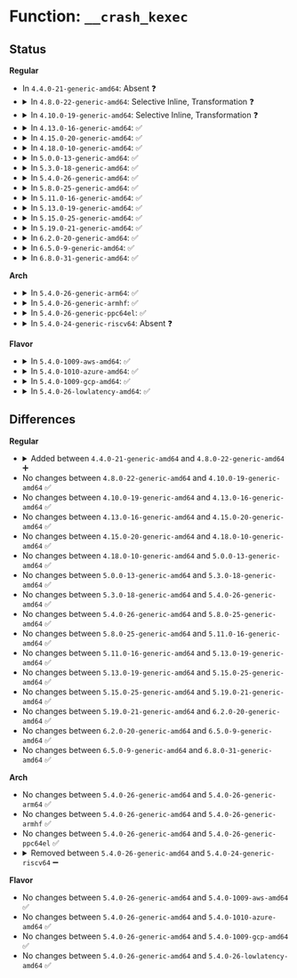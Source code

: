 # Function: <code>__crash_kexec</code>

## Status
<b>Regular</b>
<ul>
<li>
In <code>4.4.0-21-generic-amd64</code>: Absent ❓
</li>
<li>
<details>
<summary>In <code>4.8.0-22-generic-amd64</code>: Selective Inline, Transformation ❓</summary>

```c
void __crash_kexec(struct pt_regs * regs)
```

```json
{
  "name": "__crash_kexec",
  "collision_type": "Unique Global",
  "inline_type": "Selective",
  "funcs": [
    {
      "addr": 18446744071579980656,
      "name": "__crash_kexec",
      "external": true,
      "loc": "kernel/kexec_core.c:881",
      "file": "kernel/kexec_core.c",
      "inline": "not declared, inlined",
      "caller_inline": [],
      "caller_func": [
        "kernel/panic.c:panic",
        "kernel/panic.c:panic",
        "kernel/kexec_core.c:crash_kexec"
      ]
    }
  ],
  "symbols": [
    {
      "addr": 18446744071579980656,
      "name": "__crash_kexec.part.6",
      "section": ".text",
      "bind": "STB_LOCAL",
      "size": 263
    },
    {
      "addr": 18446744071579980928,
      "name": "__crash_kexec",
      "section": ".text",
      "bind": "STB_GLOBAL",
      "size": 40
    }
  ]
}
```
</details>
</li>
<li>
<details>
<summary>In <code>4.10.0-19-generic-amd64</code>: Selective Inline, Transformation ❓</summary>

```c
void __crash_kexec(struct pt_regs * regs)
```

```json
{
  "name": "__crash_kexec",
  "collision_type": "Unique Global",
  "inline_type": "Selective",
  "funcs": [
    {
      "addr": 18446744071580011152,
      "name": "__crash_kexec",
      "external": true,
      "loc": "kernel/kexec_core.c:883",
      "file": "kernel/kexec_core.c",
      "inline": "not declared, inlined",
      "caller_inline": [],
      "caller_func": [
        "kernel/panic.c:panic",
        "kernel/panic.c:panic",
        "kernel/kexec_core.c:crash_kexec"
      ]
    }
  ],
  "symbols": [
    {
      "addr": 18446744071580011152,
      "name": "__crash_kexec.part.9",
      "section": ".text",
      "bind": "STB_LOCAL",
      "size": 263
    },
    {
      "addr": 18446744071580011424,
      "name": "__crash_kexec",
      "section": ".text",
      "bind": "STB_GLOBAL",
      "size": 40
    }
  ]
}
```
</details>
</li>
<li>
<details>
<summary>In <code>4.13.0-16-generic-amd64</code>: ✅</summary>

```c
void __crash_kexec(struct pt_regs * regs)
```

```json
{
  "name": "__crash_kexec",
  "collision_type": "Unique Global",
  "inline_type": "No",
  "funcs": [
    {
      "addr": 18446744071580017632,
      "name": "__crash_kexec",
      "external": true,
      "loc": "kernel/kexec_core.c:917",
      "file": "kernel/kexec_core.c",
      "inline": "seen, unknown",
      "caller_inline": [],
      "caller_func": [
        "kernel/panic.c:panic",
        "kernel/panic.c:panic",
        "kernel/kexec_core.c:crash_kexec"
      ]
    }
  ],
  "symbols": [
    {
      "addr": 18446744071580017632,
      "name": "__crash_kexec",
      "section": ".text",
      "bind": "STB_GLOBAL",
      "size": 147
    }
  ]
}
```
</details>
</li>
<li>
<details>
<summary>In <code>4.15.0-20-generic-amd64</code>: ✅</summary>

```c
void __crash_kexec(struct pt_regs * regs)
```

```json
{
  "name": "__crash_kexec",
  "collision_type": "Unique Global",
  "inline_type": "No",
  "funcs": [
    {
      "addr": 18446744071580061264,
      "name": "__crash_kexec",
      "external": true,
      "loc": "kernel/kexec_core.c:927",
      "file": "kernel/kexec_core.c",
      "inline": "seen, unknown",
      "caller_inline": [],
      "caller_func": [
        "kernel/panic.c:panic",
        "kernel/panic.c:panic",
        "kernel/kexec_core.c:crash_kexec"
      ]
    }
  ],
  "symbols": [
    {
      "addr": 18446744071580061264,
      "name": "__crash_kexec",
      "section": ".text",
      "bind": "STB_GLOBAL",
      "size": 147
    }
  ]
}
```
</details>
</li>
<li>
<details>
<summary>In <code>4.18.0-10-generic-amd64</code>: ✅</summary>

```c
void __crash_kexec(struct pt_regs * regs)
```

```json
{
  "name": "__crash_kexec",
  "collision_type": "Unique Global",
  "inline_type": "No",
  "funcs": [
    {
      "addr": 18446744071580117296,
      "name": "__crash_kexec",
      "external": true,
      "loc": "kernel/kexec_core.c:931",
      "file": "kernel/kexec_core.c",
      "inline": "seen, unknown",
      "caller_inline": [],
      "caller_func": [
        "kernel/panic.c:panic",
        "kernel/panic.c:panic",
        "kernel/kexec_core.c:crash_kexec"
      ]
    }
  ],
  "symbols": [
    {
      "addr": 18446744071580117296,
      "name": "__crash_kexec",
      "section": ".text",
      "bind": "STB_GLOBAL",
      "size": 294
    }
  ]
}
```
</details>
</li>
<li>
<details>
<summary>In <code>5.0.0-13-generic-amd64</code>: ✅</summary>

```c
void __crash_kexec(struct pt_regs * regs)
```

```json
{
  "name": "__crash_kexec",
  "collision_type": "Unique Global",
  "inline_type": "No",
  "funcs": [
    {
      "addr": 18446744071580165296,
      "name": "__crash_kexec",
      "external": true,
      "loc": "kernel/kexec_core.c:938",
      "file": "kernel/kexec_core.c",
      "inline": "seen, unknown",
      "caller_inline": [],
      "caller_func": [
        "kernel/panic.c:panic",
        "kernel/panic.c:panic",
        "kernel/kexec_core.c:crash_kexec"
      ]
    }
  ],
  "symbols": [
    {
      "addr": 18446744071580165296,
      "name": "__crash_kexec",
      "section": ".text",
      "bind": "STB_GLOBAL",
      "size": 286
    }
  ]
}
```
</details>
</li>
<li>
<details>
<summary>In <code>5.3.0-18-generic-amd64</code>: ✅</summary>

```c
void __crash_kexec(struct pt_regs * regs)
```

```json
{
  "name": "__crash_kexec",
  "collision_type": "Unique Global",
  "inline_type": "No",
  "funcs": [
    {
      "addr": 18446744071580211408,
      "name": "__crash_kexec",
      "external": true,
      "loc": "kernel/kexec_core.c:936",
      "file": "kernel/kexec_core.c",
      "inline": "seen, unknown",
      "caller_inline": [],
      "caller_func": [
        "kernel/panic.c:panic",
        "kernel/panic.c:panic",
        "kernel/kexec_core.c:crash_kexec"
      ]
    }
  ],
  "symbols": [
    {
      "addr": 18446744071580211408,
      "name": "__crash_kexec",
      "section": ".text",
      "bind": "STB_GLOBAL",
      "size": 286
    }
  ]
}
```
</details>
</li>
<li>
<details>
<summary>In <code>5.4.0-26-generic-amd64</code>: ✅</summary>

```c
void __crash_kexec(struct pt_regs * regs)
```

```json
{
  "name": "__crash_kexec",
  "collision_type": "Unique Global",
  "inline_type": "No",
  "funcs": [
    {
      "addr": 18446744071580259808,
      "name": "__crash_kexec",
      "external": true,
      "loc": "kernel/kexec_core.c:938",
      "file": "kernel/kexec_core.c",
      "inline": "seen, unknown",
      "caller_inline": [],
      "caller_func": [
        "kernel/panic.c:panic",
        "kernel/panic.c:panic",
        "kernel/kexec_core.c:crash_kexec"
      ]
    }
  ],
  "symbols": [
    {
      "addr": 18446744071580259808,
      "name": "__crash_kexec",
      "section": ".text",
      "bind": "STB_GLOBAL",
      "size": 286
    }
  ]
}
```
</details>
</li>
<li>
<details>
<summary>In <code>5.8.0-25-generic-amd64</code>: ✅</summary>

```c
void __crash_kexec(struct pt_regs * regs)
```

```json
{
  "name": "__crash_kexec",
  "collision_type": "Unique Global",
  "inline_type": "No",
  "funcs": [
    {
      "addr": 18446744071580327520,
      "name": "__crash_kexec",
      "external": true,
      "loc": "kernel/kexec_core.c:944",
      "file": "kernel/kexec_core.c",
      "inline": "seen, unknown",
      "caller_inline": [],
      "caller_func": [
        "kernel/panic.c:panic",
        "kernel/panic.c:panic",
        "kernel/kexec_core.c:crash_kexec"
      ]
    }
  ],
  "symbols": [
    {
      "addr": 18446744071580327520,
      "name": "__crash_kexec",
      "section": ".text",
      "bind": "STB_GLOBAL",
      "size": 286
    }
  ]
}
```
</details>
</li>
<li>
<details>
<summary>In <code>5.11.0-16-generic-amd64</code>: ✅</summary>

```c
void __crash_kexec(struct pt_regs * regs)
```

```json
{
  "name": "__crash_kexec",
  "collision_type": "Unique Global",
  "inline_type": "No",
  "funcs": [
    {
      "addr": 18446744071580312992,
      "name": "__crash_kexec",
      "external": true,
      "loc": "kernel/kexec_core.c:943",
      "file": "kernel/kexec_core.c",
      "inline": "seen, unknown",
      "caller_inline": [],
      "caller_func": [
        "kernel/panic.c:panic",
        "kernel/panic.c:panic",
        "kernel/kexec_core.c:crash_kexec"
      ]
    }
  ],
  "symbols": [
    {
      "addr": 18446744071580312992,
      "name": "__crash_kexec",
      "section": ".text",
      "bind": "STB_GLOBAL",
      "size": 286
    }
  ]
}
```
</details>
</li>
<li>
<details>
<summary>In <code>5.13.0-19-generic-amd64</code>: ✅</summary>

```c
void __crash_kexec(struct pt_regs * regs)
```

```json
{
  "name": "__crash_kexec",
  "collision_type": "Unique Global",
  "inline_type": "No",
  "funcs": [
    {
      "addr": 18446744071580316480,
      "name": "__crash_kexec",
      "external": true,
      "loc": "kernel/kexec_core.c:944",
      "file": "kernel/kexec_core.c",
      "inline": "seen, unknown",
      "caller_inline": [],
      "caller_func": [
        "kernel/panic.c:panic",
        "kernel/panic.c:panic",
        "kernel/kexec_core.c:crash_kexec"
      ]
    }
  ],
  "symbols": [
    {
      "addr": 18446744071580316480,
      "name": "__crash_kexec",
      "section": ".text",
      "bind": "STB_GLOBAL",
      "size": 286
    }
  ]
}
```
</details>
</li>
<li>
<details>
<summary>In <code>5.15.0-25-generic-amd64</code>: ✅</summary>

```c
void __crash_kexec(struct pt_regs * regs)
```

```json
{
  "name": "__crash_kexec",
  "collision_type": "Unique Global",
  "inline_type": "No",
  "funcs": [
    {
      "addr": 18446744071580470192,
      "name": "__crash_kexec",
      "external": true,
      "loc": "kernel/kexec_core.c:945",
      "file": "kernel/kexec_core.c",
      "inline": "seen, unknown",
      "caller_inline": [],
      "caller_func": [
        "kernel/panic.c:panic",
        "kernel/panic.c:panic",
        "kernel/kexec_core.c:crash_kexec"
      ]
    }
  ],
  "symbols": [
    {
      "addr": 18446744071580470192,
      "name": "__crash_kexec",
      "section": ".text",
      "bind": "STB_GLOBAL",
      "size": 286
    }
  ]
}
```
</details>
</li>
<li>
<details>
<summary>In <code>5.19.0-21-generic-amd64</code>: ✅</summary>

```c
void __crash_kexec(struct pt_regs * regs)
```

```json
{
  "name": "__crash_kexec",
  "collision_type": "Unique Global",
  "inline_type": "No",
  "funcs": [
    {
      "addr": 18446744071580664048,
      "name": "__crash_kexec",
      "external": true,
      "loc": "kernel/kexec_core.c:965",
      "file": "kernel/kexec_core.c",
      "inline": "seen, unknown",
      "caller_inline": [],
      "caller_func": [
        "kernel/panic.c:panic",
        "kernel/panic.c:panic",
        "kernel/kexec_core.c:crash_kexec"
      ]
    }
  ],
  "symbols": [
    {
      "addr": 18446744071580664048,
      "name": "__crash_kexec",
      "section": ".text",
      "bind": "STB_GLOBAL",
      "size": 304
    }
  ]
}
```
</details>
</li>
<li>
<details>
<summary>In <code>6.2.0-20-generic-amd64</code>: ✅</summary>

```c
void __crash_kexec(struct pt_regs * regs)
```

```json
{
  "name": "__crash_kexec",
  "collision_type": "Unique Global",
  "inline_type": "No",
  "funcs": [
    {
      "addr": 18446744071580934336,
      "name": "__crash_kexec",
      "external": true,
      "loc": "kernel/kexec_core.c:954",
      "file": "kernel/kexec_core.c",
      "inline": "seen, unknown",
      "caller_inline": [],
      "caller_func": [
        "kernel/panic.c:panic",
        "kernel/panic.c:panic",
        "kernel/kexec_core.c:crash_kexec"
      ]
    }
  ],
  "symbols": [
    {
      "addr": 18446744071580934336,
      "name": "__crash_kexec",
      "section": ".text",
      "bind": "STB_GLOBAL",
      "size": 165
    }
  ]
}
```
</details>
</li>
<li>
<details>
<summary>In <code>6.5.0-9-generic-amd64</code>: ✅</summary>

```c
void __crash_kexec(struct pt_regs * regs)
```

```json
{
  "name": "__crash_kexec",
  "collision_type": "Unique Global",
  "inline_type": "No",
  "funcs": [
    {
      "addr": 18446744071581021056,
      "name": "__crash_kexec",
      "external": true,
      "loc": "kernel/kexec_core.c:1047",
      "file": "kernel/kexec_core.c",
      "inline": "seen, unknown",
      "caller_inline": [],
      "caller_func": [
        "kernel/panic.c:panic",
        "kernel/panic.c:panic",
        "kernel/kexec_core.c:crash_kexec"
      ]
    }
  ],
  "symbols": [
    {
      "addr": 18446744071581021056,
      "name": "__crash_kexec",
      "section": ".text",
      "bind": "STB_GLOBAL",
      "size": 165
    }
  ]
}
```
</details>
</li>
<li>
<details>
<summary>In <code>6.8.0-31-generic-amd64</code>: ✅</summary>

```c
void __crash_kexec(struct pt_regs * regs)
```

```json
{
  "name": "__crash_kexec",
  "collision_type": "Unique Global",
  "inline_type": "No",
  "funcs": [
    {
      "addr": 18446744071581119152,
      "name": "__crash_kexec",
      "external": true,
      "loc": "kernel/kexec_core.c:1035",
      "file": "kernel/kexec_core.c",
      "inline": "seen, unknown",
      "caller_inline": [],
      "caller_func": [
        "kernel/panic.c:panic",
        "kernel/panic.c:panic",
        "kernel/kexec_core.c:crash_kexec"
      ]
    }
  ],
  "symbols": [
    {
      "addr": 18446744071581119152,
      "name": "__crash_kexec",
      "section": ".text",
      "bind": "STB_GLOBAL",
      "size": 165
    }
  ]
}
```
</details>
</li>
</ul>
<b>Arch</b>
<ul>
<li>
<details>
<summary>In <code>5.4.0-26-generic-arm64</code>: ✅</summary>

```c
void __crash_kexec(struct pt_regs * regs)
```

```json
{
  "name": "__crash_kexec",
  "collision_type": "Unique Global",
  "inline_type": "No",
  "funcs": [
    {
      "addr": 18446603336491505800,
      "name": "__crash_kexec",
      "external": true,
      "loc": "kernel/kexec_core.c:938",
      "file": "kernel/kexec_core.c",
      "inline": "seen, unknown",
      "caller_inline": [],
      "caller_func": [
        "kernel/panic.c:panic",
        "kernel/panic.c:panic",
        "kernel/kexec_core.c:crash_kexec"
      ]
    }
  ],
  "symbols": [
    {
      "addr": 18446603336491505800,
      "name": "__crash_kexec",
      "section": ".text",
      "bind": "STB_GLOBAL",
      "size": 288
    }
  ]
}
```
</details>
</li>
<li>
<details>
<summary>In <code>5.4.0-26-generic-armhf</code>: ✅</summary>

```c
void __crash_kexec(struct pt_regs * regs)
```

```json
{
  "name": "__crash_kexec",
  "collision_type": "Unique Global",
  "inline_type": "No",
  "funcs": [
    {
      "addr": 3225487608,
      "name": "__crash_kexec",
      "external": true,
      "loc": "kernel/kexec_core.c:938",
      "file": "kernel/kexec_core.c",
      "inline": "seen, unknown",
      "caller_inline": [],
      "caller_func": [
        "kernel/panic.c:panic",
        "kernel/panic.c:panic",
        "kernel/kexec_core.c:crash_kexec"
      ]
    }
  ],
  "symbols": [
    {
      "addr": 3225487608,
      "name": "__crash_kexec",
      "section": ".text",
      "bind": "STB_GLOBAL",
      "size": 216
    }
  ]
}
```
</details>
</li>
<li>
<details>
<summary>In <code>5.4.0-26-generic-ppc64el</code>: ✅</summary>

```c
void __crash_kexec(struct pt_regs * regs)
```

```json
{
  "name": "__crash_kexec",
  "collision_type": "Unique Global",
  "inline_type": "No",
  "funcs": [
    {
      "addr": 13835058055284466400,
      "name": "__crash_kexec",
      "external": true,
      "loc": "kernel/kexec_core.c:938",
      "file": "kernel/kexec_core.c",
      "inline": "seen, unknown",
      "caller_inline": [],
      "caller_func": [
        "kernel/panic.c:panic",
        "kernel/panic.c:panic",
        "kernel/kexec_core.c:crash_kexec"
      ]
    }
  ],
  "symbols": [
    {
      "addr": 13835058055284466400,
      "name": "__crash_kexec",
      "section": ".text",
      "bind": "STB_GLOBAL",
      "size": 268
    }
  ]
}
```
</details>
</li>
<li>
<details>
<summary>In <code>5.4.0-24-generic-riscv64</code>: Absent ❓</summary>

```json
{
  "name": "__crash_kexec",
  "collision_type": "Unique Static",
  "inline_type": "Full",
  "funcs": [
    {
      "addr": 0,
      "name": "__crash_kexec",
      "external": false,
      "loc": "include/linux/kexec.h:396",
      "file": "kernel/panic.c",
      "inline": "declared, inlined",
      "caller_inline": [],
      "caller_func": []
    }
  ],
  "symbols": []
}
```
</details>
</li>
</ul>
<b>Flavor</b>
<ul>
<li>
<details>
<summary>In <code>5.4.0-1009-aws-amd64</code>: ✅</summary>

```c
void __crash_kexec(struct pt_regs * regs)
```

```json
{
  "name": "__crash_kexec",
  "collision_type": "Unique Global",
  "inline_type": "No",
  "funcs": [
    {
      "addr": 18446744071580228608,
      "name": "__crash_kexec",
      "external": true,
      "loc": "kernel/kexec_core.c:938",
      "file": "kernel/kexec_core.c",
      "inline": "seen, unknown",
      "caller_inline": [],
      "caller_func": [
        "kernel/panic.c:panic",
        "kernel/panic.c:panic",
        "kernel/kexec_core.c:crash_kexec"
      ]
    }
  ],
  "symbols": [
    {
      "addr": 18446744071580228608,
      "name": "__crash_kexec",
      "section": ".text",
      "bind": "STB_GLOBAL",
      "size": 286
    }
  ]
}
```
</details>
</li>
<li>
<details>
<summary>In <code>5.4.0-1010-azure-amd64</code>: ✅</summary>

```c
void __crash_kexec(struct pt_regs * regs)
```

```json
{
  "name": "__crash_kexec",
  "collision_type": "Unique Global",
  "inline_type": "No",
  "funcs": [
    {
      "addr": 18446744071580176096,
      "name": "__crash_kexec",
      "external": true,
      "loc": "kernel/kexec_core.c:938",
      "file": "kernel/kexec_core.c",
      "inline": "seen, unknown",
      "caller_inline": [],
      "caller_func": [
        "kernel/panic.c:panic",
        "kernel/panic.c:panic",
        "kernel/kexec_core.c:crash_kexec"
      ]
    }
  ],
  "symbols": [
    {
      "addr": 18446744071580176096,
      "name": "__crash_kexec",
      "section": ".text",
      "bind": "STB_GLOBAL",
      "size": 286
    }
  ]
}
```
</details>
</li>
<li>
<details>
<summary>In <code>5.4.0-1009-gcp-amd64</code>: ✅</summary>

```c
void __crash_kexec(struct pt_regs * regs)
```

```json
{
  "name": "__crash_kexec",
  "collision_type": "Unique Global",
  "inline_type": "No",
  "funcs": [
    {
      "addr": 18446744071580220080,
      "name": "__crash_kexec",
      "external": true,
      "loc": "kernel/kexec_core.c:938",
      "file": "kernel/kexec_core.c",
      "inline": "seen, unknown",
      "caller_inline": [],
      "caller_func": [
        "kernel/panic.c:panic",
        "kernel/panic.c:panic",
        "kernel/kexec_core.c:crash_kexec"
      ]
    }
  ],
  "symbols": [
    {
      "addr": 18446744071580220080,
      "name": "__crash_kexec",
      "section": ".text",
      "bind": "STB_GLOBAL",
      "size": 286
    }
  ]
}
```
</details>
</li>
<li>
<details>
<summary>In <code>5.4.0-26-lowlatency-amd64</code>: ✅</summary>

```c
void __crash_kexec(struct pt_regs * regs)
```

```json
{
  "name": "__crash_kexec",
  "collision_type": "Unique Global",
  "inline_type": "No",
  "funcs": [
    {
      "addr": 18446744071580272912,
      "name": "__crash_kexec",
      "external": true,
      "loc": "kernel/kexec_core.c:938",
      "file": "kernel/kexec_core.c",
      "inline": "seen, unknown",
      "caller_inline": [],
      "caller_func": [
        "kernel/panic.c:panic",
        "kernel/panic.c:panic",
        "kernel/kexec_core.c:crash_kexec"
      ]
    }
  ],
  "symbols": [
    {
      "addr": 18446744071580272912,
      "name": "__crash_kexec",
      "section": ".text",
      "bind": "STB_GLOBAL",
      "size": 286
    }
  ]
}
```
</details>
</li>
</ul>

## Differences
<b>Regular</b>
<ul>
<li>
<details>
<summary>Added between <code>4.4.0-21-generic-amd64</code> and <code>4.8.0-22-generic-amd64</code> ➕</summary>

```c
void __crash_kexec(struct pt_regs * regs)
```
</details>
</li>
<li>
No changes between <code>4.8.0-22-generic-amd64</code> and <code>4.10.0-19-generic-amd64</code> ✅
</li>
<li>
No changes between <code>4.10.0-19-generic-amd64</code> and <code>4.13.0-16-generic-amd64</code> ✅
</li>
<li>
No changes between <code>4.13.0-16-generic-amd64</code> and <code>4.15.0-20-generic-amd64</code> ✅
</li>
<li>
No changes between <code>4.15.0-20-generic-amd64</code> and <code>4.18.0-10-generic-amd64</code> ✅
</li>
<li>
No changes between <code>4.18.0-10-generic-amd64</code> and <code>5.0.0-13-generic-amd64</code> ✅
</li>
<li>
No changes between <code>5.0.0-13-generic-amd64</code> and <code>5.3.0-18-generic-amd64</code> ✅
</li>
<li>
No changes between <code>5.3.0-18-generic-amd64</code> and <code>5.4.0-26-generic-amd64</code> ✅
</li>
<li>
No changes between <code>5.4.0-26-generic-amd64</code> and <code>5.8.0-25-generic-amd64</code> ✅
</li>
<li>
No changes between <code>5.8.0-25-generic-amd64</code> and <code>5.11.0-16-generic-amd64</code> ✅
</li>
<li>
No changes between <code>5.11.0-16-generic-amd64</code> and <code>5.13.0-19-generic-amd64</code> ✅
</li>
<li>
No changes between <code>5.13.0-19-generic-amd64</code> and <code>5.15.0-25-generic-amd64</code> ✅
</li>
<li>
No changes between <code>5.15.0-25-generic-amd64</code> and <code>5.19.0-21-generic-amd64</code> ✅
</li>
<li>
No changes between <code>5.19.0-21-generic-amd64</code> and <code>6.2.0-20-generic-amd64</code> ✅
</li>
<li>
No changes between <code>6.2.0-20-generic-amd64</code> and <code>6.5.0-9-generic-amd64</code> ✅
</li>
<li>
No changes between <code>6.5.0-9-generic-amd64</code> and <code>6.8.0-31-generic-amd64</code> ✅
</li>
</ul>
<b>Arch</b>
<ul>
<li>
No changes between <code>5.4.0-26-generic-amd64</code> and <code>5.4.0-26-generic-arm64</code> ✅
</li>
<li>
No changes between <code>5.4.0-26-generic-amd64</code> and <code>5.4.0-26-generic-armhf</code> ✅
</li>
<li>
No changes between <code>5.4.0-26-generic-amd64</code> and <code>5.4.0-26-generic-ppc64el</code> ✅
</li>
<li>
<details>
<summary>Removed between <code>5.4.0-26-generic-amd64</code> and <code>5.4.0-24-generic-riscv64</code> ➖</summary>

```c
void __crash_kexec(struct pt_regs * regs)
```
</details>
</li>
</ul>
<b>Flavor</b>
<ul>
<li>
No changes between <code>5.4.0-26-generic-amd64</code> and <code>5.4.0-1009-aws-amd64</code> ✅
</li>
<li>
No changes between <code>5.4.0-26-generic-amd64</code> and <code>5.4.0-1010-azure-amd64</code> ✅
</li>
<li>
No changes between <code>5.4.0-26-generic-amd64</code> and <code>5.4.0-1009-gcp-amd64</code> ✅
</li>
<li>
No changes between <code>5.4.0-26-generic-amd64</code> and <code>5.4.0-26-lowlatency-amd64</code> ✅
</li>
</ul>
